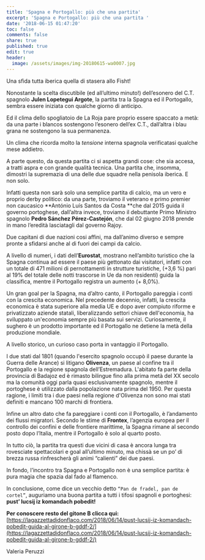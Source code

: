 ```yaml
---
title: 'Spagna e Portogallo: più che una partita'
excerpt: 'Spagna e Portogallo: più che una partita '
date: '2018-06-15 01:47:20'
toc: false
comments: false
share: true
published: true
edit: true
header:
  image: /assets/images/img-20180615-wa0007.jpg
---
```

Una sfida tutta iberica quella di stasera allo Fisht! 

Nonostante la scelta discutibile (ed all’ultimo minuto!) dell’esonero del C.T. spagnolo **Julen Lopetegui Argote**, la partita tra la Spagna ed il Portogallo, sembra essere iniziata con qualche giorno di anticipo.

Ed il clima dello spogliatoio de La Roja pare proprio essere spaccato a metà: da una parte i blancos sostengono l’esonero dell’ex C.T., dall’altra i blau grana ne sostengono la sua permanenza.

Un clima che ricorda molto la _tensione_ interna spagnola verificatasi qualche mese addietro.

A parte questo, da questa partita ci si aspetta grandi cose: che sia accesa, a tratti aspra e con grande qualità tecnica. Una partita che, insomma, dimostri la supremazia di una delle due squadre nella penisola iberica. E non solo.

Infatti questa non sarà solo una semplice partita di calcio, ma un vero e proprio derby politico: da una parte, troviamo il veterano e primo premier non caucasico **António Luís Santos da Costa **che dal 2015 guida il governo portoghese, dall’altra invece, troviamo il debuttante Primo Ministro spagnolo **Pedro Sánchez Pérez-Castejón**, che dal 02 giugno 2018 prende in mano l’eredità lasciatagli dal governo Rajoy. 

Due capitani di due nazioni cosi affini, ma dall’animo diverso e sempre pronte a sfidarsi anche al di fuori dei campi da calcio.

A livello di numeri, i dati dell’**Eurostat**, mostrano nell’ambito turistico che la Spagna continua ad essere il paese più gettonato dai visitatori, infatti con un totale di 471 milioni di pernottamenti in strutture turistiche, (+3,6 %) pari al 19% del totale delle notti trascorse in Ue da non residenti) guida la classifica, mentre il Portogallo registra un aumento (+ 8,0%). 

Un gran goal per la Spagna, ma d’altro canto, il Portogallo pareggia i conti con la crescita economica. Nel precedente decennio, infatti, la crescita economica è stata superiore alla media UE e dopo aver compiuto riforme e privatizzato aziende statali, liberalizzando settori chiave dell'economia, ha sviluppato un'economia sempre più basata sui servizi. Curiosamente, il sughero è un prodotto importante ed il Portogallo ne detiene la metà della produzione mondiale. 

A livello storico, un curioso caso porta in vantaggio il Portogallo.

I due stati dal 1801 (quando l'esercito spagnolo occupò il paese durante la Guerra delle Arance) si litigano **Olivenza**, un paese al confine tra il Portogallo e la regione spagnola dell’Estremadura. L'abitato fa parte della provincia di Badajoz ed è rimasto bilingue fino alla prima metà del XX secolo ma la comunità oggi parla quasi esclusivamente spagnolo, mentre il portoghese è utilizzato dalla popolazione nata prima del 1950. Per questa ragione, i limiti tra i due paesi nella regione d'Olivenza non sono mai stati definiti e mancano 100 marchi di frontiera.

Infine un altro dato che fa pareggiare i conti con il Portogallo, è l’andamento dei flussi migratori. Secondo le stime di **Frontex**, l’agenzia europea per il controllo dei confini e delle frontiere marittime, la Spagna rimane al secondo posto dopo l’Italia, mentre il Portogallo è solo al quarto posto.

In tutto ciò, la partita tra questi due vicini di casa è ancora lunga tra rovesciate spettacolari e goal all’ultimo minuto, ma chissà se un po’ di brezza russa rinfrescherà gli animi “calienti” dei due paesi. 

In fondo, l’incontro tra Spagna e Portogallo non è una semplice partita: è pura magia che spazia dal fado al flamenco.

In conclusione, come dice un vecchio detto `“Pan de fradel, pan de cortel”`, auguriamo una buona partita a tutti i tifosi spagnoli e portoghesi: **pust’ lucsij iz komandach pobedit!**

**Per conoscere  resto del gitone B clicca qui:** [https://lagazzettadidonflaco.com/2018/06/14/pust-lucsij-iz-komandach-pobedit-guida-al-girone-b-gddf-2/](https://lagazzettadidonflaco.com/2018/06/14/pust-lucsij-iz-komandach-pobedit-guida-al-girone-b-gddf-2/)

Valeria Peruzzi
